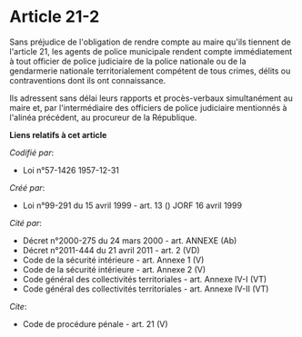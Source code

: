 # Article 21-2

Sans préjudice de l'obligation de rendre compte au maire qu'ils tiennent de l'article 21, les agents de police municipale
rendent compte immédiatement à tout officier de police judiciaire de la police nationale ou de la gendarmerie nationale
territorialement compétent de tous crimes, délits ou contraventions dont ils ont connaissance. 

Ils adressent sans délai leurs rapports et procès-verbaux simultanément au maire et, par l'intermédiaire des officiers de
police judiciaire mentionnés à l'alinéa précédent, au procureur de la République.

**Liens relatifs à cet article**

_Codifié par_:

  - Loi n°57-1426 1957-12-31

_Créé par_:

  - Loi n°99-291 du 15 avril 1999 - art. 13 () JORF 16 avril 1999

_Cité par_:

  - Décret n°2000-275 du 24 mars 2000 - art. ANNEXE (Ab)
  - Décret n°2011-444 du 21 avril 2011 - art. 2 (VD)
  - Code de la sécurité intérieure - art. Annexe 1 (V)
  - Code de la sécurité intérieure - art. Annexe 2 (V)
  - Code général des collectivités territoriales - art. Annexe IV-I (VT)
  - Code général des collectivités territoriales - art. Annexe IV-II (VT)

_Cite_:

  - Code de procédure pénale - art. 21 (V)
